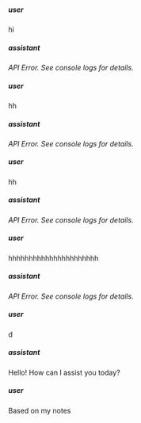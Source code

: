 ##### user
hi

##### assistant
*API Error. See console logs for details.*

##### user
hh

##### assistant
*API Error. See console logs for details.*

##### user
hh

##### assistant
*API Error. See console logs for details.*

##### user
hhhhhhhhhhhhhhhhhhhhhh

##### assistant
*API Error. See console logs for details.*

##### user
d

##### assistant
Hello! How can I assist you today?

##### user
Based on my notes